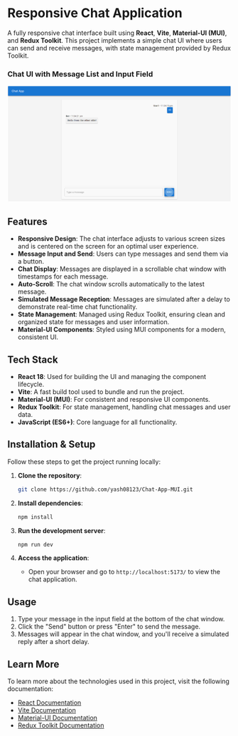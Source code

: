# Responsive Chat Application

A fully responsive chat interface built using **React**, **Vite**, **Material-UI (MUI)**, and **Redux Toolkit**. This project implements a simple chat UI where users can send and receive messages, with state management provided by Redux Toolkit.

### Chat UI with Message List and Input Field

![Chat UI](image.png)


## Features

- **Responsive Design**: The chat interface adjusts to various screen sizes and is centered on the screen for an optimal user experience.
- **Message Input and Send**: Users can type messages and send them via a button.
- **Chat Display**: Messages are displayed in a scrollable chat window with timestamps for each message.
- **Auto-Scroll**: The chat window scrolls automatically to the latest message.
- **Simulated Message Reception**: Messages are simulated after a delay to demonstrate real-time chat functionality.
- **State Management**: Managed using Redux Toolkit, ensuring clean and organized state for messages and user information.
- **Material-UI Components**: Styled using MUI components for a modern, consistent UI.




## Tech Stack

- **React 18**: Used for building the UI and managing the component lifecycle.
- **Vite**: A fast build tool used to bundle and run the project.
- **Material-UI (MUI)**: For consistent and responsive UI components.
- **Redux Toolkit**: For state management, handling chat messages and user data.
- **JavaScript (ES6+)**: Core language for all functionality.

## Installation & Setup

Follow these steps to get the project running locally:

1. **Clone the repository**:
    ```bash
    git clone https://github.com/yash08123/Chat-App-MUI.git
    ```


2. **Install dependencies**:
    ```bash
    npm install
    ```

3. **Run the development server**:
    ```bash
    npm run dev
    ```

4. **Access the application**:
   - Open your browser and go to `http://localhost:5173/` to view the chat application.

## Usage

1. Type your message in the input field at the bottom of the chat window.
2. Click the "Send" button or press "Enter" to send the message.
3. Messages will appear in the chat window, and you'll receive a simulated reply after a short delay.



## Learn More

To learn more about the technologies used in this project, visit the following documentation:

- [React Documentation](https://reactjs.org/docs/getting-started.html)
- [Vite Documentation](https://vitejs.dev/guide/)
- [Material-UI Documentation](https://mui.com/material-ui/getting-started/installation/)
- [Redux Toolkit Documentation](https://redux-toolkit.js.org/introduction/getting-started)

